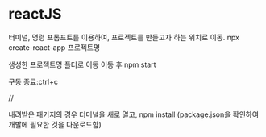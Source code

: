 # reactJS
터미널, 명령 프롬프트를 이용하여, 프로젝트를 만들고자 하는 위치로 이동.
npx create-react-app 프로젝트명

생성한 프로젝트명 폴더로 이동
이동 후 npm start

구동 종료:ctrl+c

//

내려받은 패키지의 경우 터미널을 새로 열고,
npm install  (package.json을 확인하여 개발에 필요한 것을 다운로드함)
